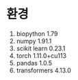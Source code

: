 # 환경
1. biopython 1.79
2. numpy 1.91.1
3. scikit learn 0.23.1
4. torch 1.11.0+cu113
5. pandas 1.0.5
6. transformers 4.13.0

